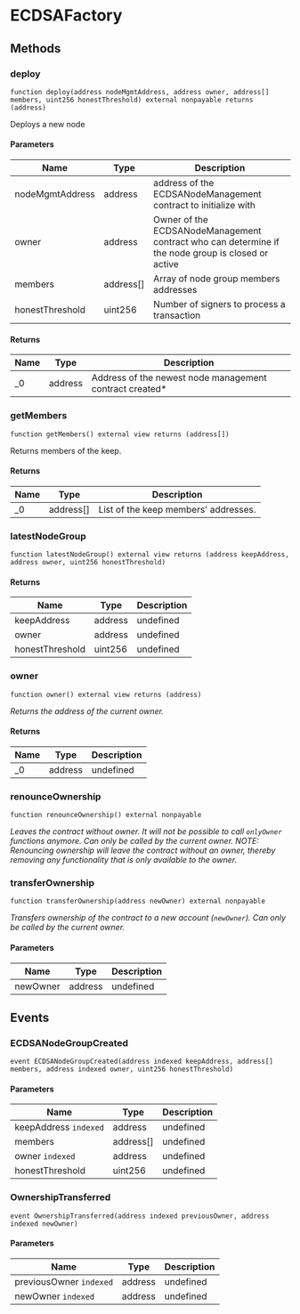 # ECDSAFactory









## Methods

### deploy

```solidity
function deploy(address nodeMgmtAddress, address owner, address[] members, uint256 honestThreshold) external nonpayable returns (address)
```

Deploys a new node 



#### Parameters

| Name | Type | Description |
|---|---|---|
| nodeMgmtAddress | address | address of the ECDSANodeManagement contract to initialize with |
| owner | address | Owner of the  ECDSANodeManagement contract who can determine if the node group is closed or active |
| members | address[] | Array of node group members addresses |
| honestThreshold | uint256 | Number of signers to process a transaction  |

#### Returns

| Name | Type | Description |
|---|---|---|
| _0 | address | Address of the newest node management contract created* |

### getMembers

```solidity
function getMembers() external view returns (address[])
```

Returns members of the keep.




#### Returns

| Name | Type | Description |
|---|---|---|
| _0 | address[] | List of the keep members&#39; addresses. |

### latestNodeGroup

```solidity
function latestNodeGroup() external view returns (address keepAddress, address owner, uint256 honestThreshold)
```






#### Returns

| Name | Type | Description |
|---|---|---|
| keepAddress | address | undefined |
| owner | address | undefined |
| honestThreshold | uint256 | undefined |

### owner

```solidity
function owner() external view returns (address)
```



*Returns the address of the current owner.*


#### Returns

| Name | Type | Description |
|---|---|---|
| _0 | address | undefined |

### renounceOwnership

```solidity
function renounceOwnership() external nonpayable
```



*Leaves the contract without owner. It will not be possible to call `onlyOwner` functions anymore. Can only be called by the current owner. NOTE: Renouncing ownership will leave the contract without an owner, thereby removing any functionality that is only available to the owner.*


### transferOwnership

```solidity
function transferOwnership(address newOwner) external nonpayable
```



*Transfers ownership of the contract to a new account (`newOwner`). Can only be called by the current owner.*

#### Parameters

| Name | Type | Description |
|---|---|---|
| newOwner | address | undefined |



## Events

### ECDSANodeGroupCreated

```solidity
event ECDSANodeGroupCreated(address indexed keepAddress, address[] members, address indexed owner, uint256 honestThreshold)
```





#### Parameters

| Name | Type | Description |
|---|---|---|
| keepAddress `indexed` | address | undefined |
| members  | address[] | undefined |
| owner `indexed` | address | undefined |
| honestThreshold  | uint256 | undefined |

### OwnershipTransferred

```solidity
event OwnershipTransferred(address indexed previousOwner, address indexed newOwner)
```





#### Parameters

| Name | Type | Description |
|---|---|---|
| previousOwner `indexed` | address | undefined |
| newOwner `indexed` | address | undefined |



